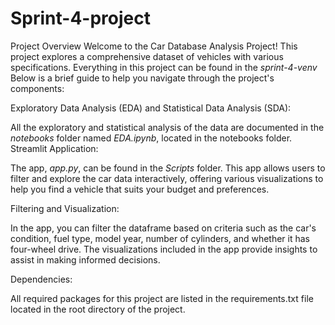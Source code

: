 # Sprint-4-project
Project Overview
Welcome to the Car Database Analysis Project! This project explores a comprehensive dataset of vehicles with various specifications. Everything in this project can be found in the *_sprint-4-venv_* Below is a brief guide to help you navigate through the project's components:

Exploratory Data Analysis (EDA) and Statistical Data Analysis (SDA):

All the exploratory and statistical analysis of the data are documented in the *_notebooks_* folder named *_EDA.ipynb_*, located in the notebooks folder.
Streamlit Application:

The app, *_app.py_*, can be found in the *_Scripts_* folder. This app allows users to filter and explore the car data interactively, offering various visualizations to help you find a vehicle that suits your budget and preferences.

Filtering and Visualization:

In the app, you can filter the dataframe based on criteria such as the car's condition, fuel type, model year, number of cylinders, and whether it has four-wheel drive. The visualizations included in the app provide insights to assist in making informed decisions.

Dependencies:

All required packages for this project are listed in the requirements.txt file located in the root directory of the project.
